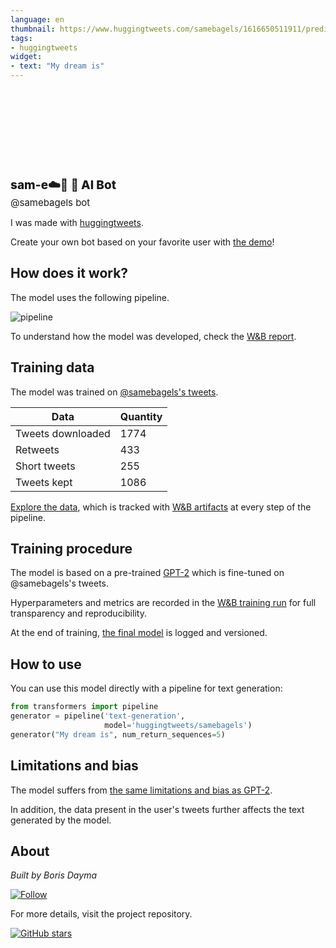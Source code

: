 ```yaml
---
language: en
thumbnail: https://www.huggingtweets.com/samebagels/1616650511911/predictions.png
tags:
- huggingtweets
widget:
- text: "My dream is"
---
```


<div>
<div style="width: 132px; height:132px; border-radius: 50%; background-size: cover; background-image: url('https://pbs.twimg.com/profile_images/1371559348263137289/6W29SYWz_400x400.jpg')">
</div>
<div style="margin-top: 8px; font-size: 19px; font-weight: 800">sam-e☁️🤍 🤖 AI Bot </div>
<div style="font-size: 15px">@samebagels bot</div>
</div>

I was made with [huggingtweets](https://github.com/borisdayma/huggingtweets).

Create your own bot based on your favorite user with [the demo](https://colab.research.google.com/github/borisdayma/huggingtweets/blob/master/huggingtweets-demo.ipynb)!

## How does it work?

The model uses the following pipeline.

![pipeline](https://github.com/borisdayma/huggingtweets/blob/master/img/pipeline.png?raw=true)

To understand how the model was developed, check the [W&B report](https://wandb.ai/wandb/huggingtweets/reports/HuggingTweets-Train-a-Model-to-Generate-Tweets--VmlldzoxMTY5MjI).

## Training data

The model was trained on [@samebagels's tweets](https://twitter.com/samebagels).

| Data | Quantity |
| --- | --- |
| Tweets downloaded | 1774 |
| Retweets | 433 |
| Short tweets | 255 |
| Tweets kept | 1086 |

[Explore the data](https://wandb.ai/wandb/huggingtweets/runs/18wgksgn/artifacts), which is tracked with [W&B artifacts](https://docs.wandb.com/artifacts) at every step of the pipeline.

## Training procedure

The model is based on a pre-trained [GPT-2](https://huggingface.co/gpt2) which is fine-tuned on @samebagels's tweets.

Hyperparameters and metrics are recorded in the [W&B training run](https://wandb.ai/wandb/huggingtweets/runs/1w7yk471) for full transparency and reproducibility.

At the end of training, [the final model](https://wandb.ai/wandb/huggingtweets/runs/1w7yk471/artifacts) is logged and versioned.

## How to use

You can use this model directly with a pipeline for text generation:

```python
from transformers import pipeline
generator = pipeline('text-generation',
                     model='huggingtweets/samebagels')
generator("My dream is", num_return_sequences=5)
```

## Limitations and bias

The model suffers from [the same limitations and bias as GPT-2](https://huggingface.co/gpt2#limitations-and-bias).

In addition, the data present in the user's tweets further affects the text generated by the model.

## About

*Built by Boris Dayma*

[![Follow](https://img.shields.io/twitter/follow/borisdayma?style=social)](https://twitter.com/intent/follow?screen_name=borisdayma)

For more details, visit the project repository.

[![GitHub stars](https://img.shields.io/github/stars/borisdayma/huggingtweets?style=social)](https://github.com/borisdayma/huggingtweets)

